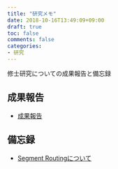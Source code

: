 ```yaml
---
title: "研究メモ"
date: 2018-10-16T13:49:09+09:00
draft: true
toc: false
comments: false
categories:
- 研究
---
```


修士研究についての成果報告と備忘録

## 成果報告
- [成果報告](blog/2018/10/achievement/ "成果報告")

## 備忘録
- [Segment Routingについて](blog/2018/10/segment_routing/ "Segment Routingについて")
